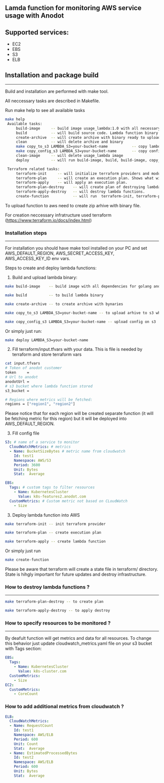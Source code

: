 ## Lamda function for monitoring AWS service usage with Anodot

## Supported services:
- EC2
- EBS
- S3
- ELB 

## Installation and package build
---
Build and installation are performed with make tool.

All neccessary tasks are described in Makefile. 

Run make help to see all available tasks
```bash
make help
 Available tasks:
	 build-image     -- build image usage_lambda:1.0 with all necessary dependencies for lambda function build and lamdba function creation
	 build           -- will build source code. Lambda function binary name usage_lambda
	 create-archive  -- will create archive with binary ready to upload on S3
	 clean           -- will delete archive and binary
	 make copy_to_s3 LAMBDA_S3=your-bucket-name           -- copy lambda archive to s3
	 make copy_config_s3 LAMBDA_S3=your-bucket-name       -- copy config file to s3
	 clean-image     -- will delete usage_lambda image
	 deploy          -- will run build-image, build, build-image, copy_to_s3

 Terraform related tasks:
	 terraform-init     -- will initialize terraform providers and modules
	 terraform-plan     -- will create an execution plan. Shows what will done. What services will be created
	 terraform-apply    -- will apply an execution plan.
	 terraform-plan-destroy    -- will create plan of destroying lambda function.
	 terraform-apply-destroy   -- will destroy lambda functions.
	 create-function           -- will run  terraform-init, terraform-plan, terraform-apply .
```

To upload function to aws need to create zip arhive with binary file. 

For creation neccessary infratructure used terraform (https://www.terraform.io/docs/index.html)

### Installation steps
---
For installation you should have make tool installed on your PC and set AWS_DEFAULT_REGION, AWS_SECRET_ACCESS_KEY, AWS_ACCESS_KEY_ID env vars.

Steps to create and deploy lambda functions:

1. Build and upload lambda binary:

```bash
make build-image    -- build image with all dependencies for golang and terraform binaries

make build          -- to build lambda binary

make create-archive -- to create archive with bynaries 

make copy_to_s3 LAMBDA_S3=your-bucket-name -- to upload arhive to s3 where lambda will be stored

make copy_config_s3 LAMBDA_S3=your-bucket-name -- upload config on s3
```
Or simply just run:
``` bash
make deploy LAMBDA_S3=your-bucket-name
```

2.  Fill terraform/input.tfvars with your data. This is file is needed by terraform and store terraform vars
``` bash 
cat input.tfvars
# Token of anodot customer
token     =
# Url to anodot
anodotUrl =
# s3 bucket where lambda function stored
s3_bucket =

# Regions where metrics will be fetched:
regions = ["region1", "region2"]
```
Please notice that for each region will be created separate function (it will be fetching metric for this region) but it will be deployed into AWS_DEFAULT_REGION. 

3. Fill config file
``` yaml
S3: # name of a service to monitor
  CloudWatchMetrics: # metrics 
  - Name: BucketSizeBytes # metric name from cloudwatch 
    Id: test1
    Namespace: AWS/S3 
    Period: 3600 
    Unit: Bytes
    Stat:  Average

EBS:
  Tags: # custom tags to filter resources 
    - Name: KubernetesCluster
      Value: k8s-features2.anodot.com
  CustomMetrics: # Custom metric not based on CLoudWatch
    - Size
```

3. Deploy lambda function into AWS
``` bash 
make terraform-init -- init terraform provider 

make terraform-plan -- create execution plan 

make terraform-apply -- create lambda function

```
Or simply just run
```bash
make create-function
```

Please be aware that terraform will create a state file in terraform/ directory. State is hihgly important for future updates and destroy infrastructure.

### How to destroy lambda functions ?
---
``` bash
make terraform-plan-destroy -- to create plan 

make terraform-apply-destroy -- to apply destroy
```

### How to specify resources to be monitored ? 
--- 
By deafult function will get metrics and data for all resources. 
To change this behavior just update  cloudwatch_metrics.yaml file on your s3 bucket with Tags section:

``` yaml 
EBS:
  Tags:
    - Name: KubernetesCluster     
      Value: k8s-cluster.com
  CustomMetrics:
    - Size
EC2:
  CustomMetrics:
    - CoreCount
```

### How to add additional metrics from cloudwatch ?
``` yaml
ELB:
  CloudWatchMetrics:   
  - Name: RequestCount
    Id: test1
    Namespace: AWS/ELB
    Period: 600
    Unit: Count
    Stat:  Average
  - Name: EstimatedProcessedBytes
    Id: test2
    Namespace: AWS/ELB
    Period: 600
    Unit: Bytes
    Stat:  Average
```